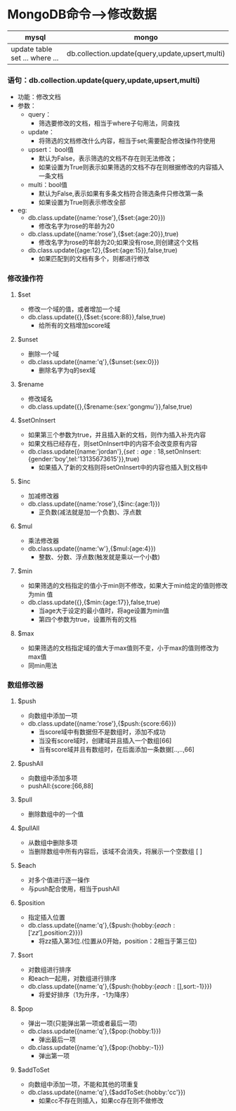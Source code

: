 # MongoDB命令-->修改数据
mysql | mongo 
---  | ---
update table set ... where ... | db.collection.update(query,update,upsert,multi)




### 语句：db.collection.update(query,update,upsert,multi)
- 功能：修改文档
- 参数：
    - query：
        - 筛选要修改的文档，相当于where子句用法，同查找
    - update：
        - 将筛选的文档修改什么内容，相当于set;需要配合修改操作符使用
    - upsert： bool值
        - 默认为False，表示筛选的文档不存在则无法修改；
        - 如果设置为True则表示如果筛选的文档不存在则根据修改的内容插入一条文档
    - multi：bool值
        - 默认为False,表示如果有多条文档符合筛选条件只修改第一条
        - 如果设置为True则表示修改全部
- eg:
    - db.class.update({name:'rose'},{$set:{age:20}})
        - 修改名字为rose的年龄为20
    - db.class.update({name:'rose'},{$set:{age:20}},true)
        - 修改名字为rose的年龄为20;如果没有rose,则创建这个文档
    - db.class.update({age:12},{$set:{age:15}},false,true)
        - 如果匹配到的文档有多个，则都进行修改




### 修改操作符
1. $set
    - 修改一个域的值，或者增加一个域
    - db.class.update({},{$set:{score:88}},false,true)
        - 给所有的文档增加score域
    
2. $unset
    - 删除一个域
    - db.class.update({name:'q'},{$unset:{sex:0}}) 
        - 删除名字为q的sex域


3. $rename
    - 修改域名
    - db.class.update({},{$rename:{sex:'gongmu'}},false,true)
4. $setOnInsert
    - 如果第三个参数为true，并且插入新的文档，则作为插入补充内容
    - 如果文档已经存在，则setOnInsert中的内容不会改变原有内容
    - db.class.update({name:'jordan'},{$set:{age:18},$setOnInsert:{gender:'boy',tel:'13135673615'}},true)
        - 如果插入了新的文档则将setOnInsert中的内容也插入到文档中



5. $inc
    - 加减修改器
    - db.class.update({name:'rose'},{$inc:{age:1}}) 
        - 正负数(减法就是加一个负数)、浮点数  
6. $mul
    - 乘法修改器
    - db.class.update({name:'w'},{$mul:{age:4}})
        - 整数、分数、浮点数(触发就是乘以一个小数)

7. $min
    - 如果筛选的文档指定的值小于min则不修改，如果大于min给定的值则修改为min 值
    - db.class.update({},{$min:{age:17}},false,true)
        - 当age大于设定的最小值时，将age设置为min值
        - 第四个参数为true，设置所有的文档


8. $max
    - 如果筛选的文档指定域的值大于max值则不变，小于max的值则修改为max值
    - 同min用法 



### 数组修改器
1. $push 
    - 向数组中添加一项
    - db.class.update({name:'rose'},{$push:{score:66}})
        - 当score域中有数据但不是数组时，添加不成功
        - 当没有score域时，创建域并且插入一个数组[66]
        - 当有score域并且有数组时，在后面添加一条数据[..,..,66]
2. $pushAll
    - 向数组中添加多项 
    - pushAll:{score:[66,88]
3. $pull
    - 删除数组中的一个值
4. $pullAll
    - 从数组中删除多项
    - 当删除数组中所有内容后，该域不会消失，将展示一个空数组 [ ]

5. $each
    - 对多个值进行逐一操作
    - 与push配合使用，相当于pushAll

6. $position
    - 指定插入位置
    - db.class.update({name:'q'},{$push:{hobby:{$each:['zz'],$position:2}}})
        - 将zz插入第3位.(位置从0开始，position：2相当于第三位)


7. $sort
    - 对数组进行排序
    - 和each一起用，对数组进行排序
    - db.class.update({name:'q'},{$push:{hobby:{$each:[],$sort:-1}}})
        - 将爱好排序（1为升序，-1为降序）


8. $pop
    - 弹出一项(只能弹出第一项或者最后一项)
    - db.class.update({name:'q'},{$pop:{hobby:1}})
        - 弹出最后一项 
    - db.class.update({name:'q'},{$pop:{hobby:-1}})
        - 弹出第一项

9. $addToSet
    - 向数组中添加一项，不能和其他的项重复
    - db.class.update({name:'q'},{$addToSet:{hobby:'cc'}})
        - 如果cc不存在则插入，如果cc存在则不做修改 






























































